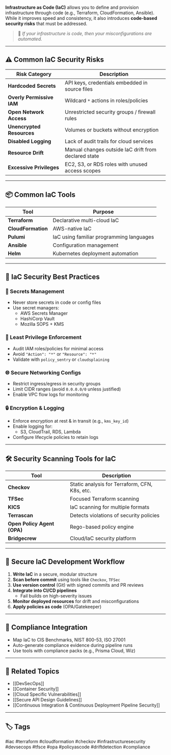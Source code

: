 **Infrastructure as Code (IaC)** allows you to define and provision infrastructure through code (e.g., Terraform, CloudFormation, Ansible). While it improves speed and consistency, it also introduces **code-based security risks** that must be addressed.

> 🧠 *If your infrastructure is code, then your misconfigurations are automated.*

---

## ⚠️ Common IaC Security Risks

| Risk Category            | Description                                             |
|--------------------------|---------------------------------------------------------|
| **Hardcoded Secrets**    | API keys, credentials embedded in source files          |
| **Overly Permissive IAM**| Wildcard `*` actions in roles/policies                  |
| **Open Network Access**  | Unrestricted security groups / firewall rules           |
| **Unencrypted Resources**| Volumes or buckets without encryption                   |
| **Disabled Logging**     | Lack of audit trails for cloud services                 |
| **Resource Drift**       | Manual changes outside IaC drift from declared state    |
| **Excessive Privileges** | EC2, S3, or RDS roles with unused access scopes         |

---

## 📦 Common IaC Tools

| Tool           | Purpose                          |
|----------------|----------------------------------|
| **Terraform**  | Declarative multi-cloud IaC      |
| **CloudFormation** | AWS-native IaC                |
| **Pulumi**     | IaC using familiar programming languages |
| **Ansible**    | Configuration management         |
| **Helm**       | Kubernetes deployment automation |

---

## 🔐 IaC Security Best Practices

### 🔑 Secrets Management

- Never store secrets in code or config files
- Use secret managers:
  - AWS Secrets Manager
  - HashiCorp Vault
  - Mozilla SOPS + KMS

### 🔏 Least Privilege Enforcement

- Audit IAM roles/policies for minimal access
- Avoid `"Action": "*"` or `"Resource": "*"`
- Validate with `policy_sentry` or `cloudsplaining`

### 🌐 Secure Networking Configs

- Restrict ingress/egress in security groups
- Limit CIDR ranges (avoid `0.0.0.0/0` unless justified)
- Enable VPC flow logs for monitoring

### 🔒 Encryption & Logging

- Enforce encryption at rest & in transit (e.g., `kms_key_id`)
- Enable logging for:
  - S3, CloudTrail, RDS, Lambda
- Configure lifecycle policies to retain logs

---

## 🛠 Security Scanning Tools for IaC

| Tool        | Description                                     |
|-------------|-------------------------------------------------|
| **Checkov** | Static analysis for Terraform, CFN, K8s, etc.   |
| **TFSec**   | Focused Terraform scanning                      |
| **KICS**    | IaC scanning for multiple formats               |
| **Terrascan**| Detects violations of security policies        |
| **Open Policy Agent (OPA)** | Rego-based policy engine        |
| **Bridgecrew** | Cloud/IaC security platform                  |

---

## 🧪 Secure IaC Development Workflow

1. **Write IaC** in a secure, modular structure
2. **Scan before commit** using tools like `Checkov`, `TFSec`
3. **Use version control** (Git) with signed commits and PR reviews
4. **Integrate into CI/CD pipelines**
   - Fail builds on high-severity issues
5. **Monitor deployed resources** for drift and misconfigurations
6. **Apply policies as code** (OPA/Gatekeeper)

---

## 📜 Compliance Integration

- Map IaC to CIS Benchmarks, NIST 800-53, ISO 27001
- Auto-generate compliance evidence during pipeline runs
- Use tools with compliance packs (e.g., Prisma Cloud, Wiz)

---

## 🧩 Related Topics

- [[DevSecOps]]
- [[Container Security]]
- [[Cloud Specific Vulnerabilities]]
- [[Secure API Design Guidelines]]
- [[Continuous Integration & Continuous Deployment Pipeline Security]]

---

## 🏷 Tags

#iac #terraform #cloudformation #checkov #infrastructuresecurity #devsecops #tfsce #opa #policyascode #driftdetection #compliance

